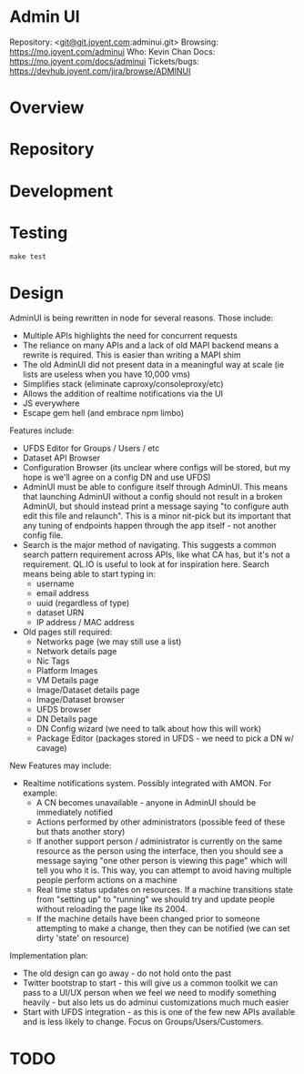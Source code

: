 # Admin UI

Repository: <git@git.joyent.com:adminui.git> 
Browsing: <https://mo.joyent.com/adminui> 
Who: Kevin Chan
Docs: <https://mo.joyent.com/docs/adminui>
Tickets/bugs: <https://devhub.joyent.com/jira/browse/ADMINUI>

# Overview

# Repository

# Development

# Testing

    make test

# Design

AdminUI is being rewritten in node for several reasons. Those include:
 * Multiple APIs highlights the need for concurrent requests
 * The reliance on many APIs and a lack of old MAPI backend means a rewrite is
   required. This is easier than writing a MAPI shim
 * The old AdminUI did not present data in a meaningful way at scale (ie lists
   are useless when you have 10,000 vms)
 * Simplifies stack (eliminate caproxy/consoleproxy/etc)
 * Allows the addition of realtime notifications via the UI
 * JS everywhere
 * Escape gem hell (and embrace npm limbo)

Features include:

 * UFDS Editor for Groups / Users / etc
 * Dataset API Browser
 * Configuration Browser (its unclear where configs will be stored, but my hope
   is we'll agree on a config DN and use UFDS)
 * AdminUI must be able to configure itself through AdminUI. This means that
   launching AdminUI without a config should not result in a broken AdminUI, but
   should instead print a message saying "to configure auth edit this file and
   relaunch". This is a minor nit-pick but its important that any tuning of
   endpoints happen through the app itself - not another config file.
 * Search is the major method of navigating. This suggests a common search
   pattern requirement across APIs, like what CA has, but it's not a
   requirement. QL.IO is useful to look at for inspiration here.
   Search means being able to start typing in: 
     - username
     - email address
     - uuid (regardless of type)
     - dataset URN
     - IP address / MAC address
 * Old pages still required:
     - Networks page (we may still use a list)
     - Network details page
     - Nic Tags 
     - Platform Images 
     - VM Details page
     - Image/Dataset details page
     - Image/Dataset browser
     - UFDS browser
     - DN Details page
     - DN Config wizard (we need to talk about how this will work)
     - Package Editor (packages stored in UFDS - we need to pick a DN w/ cavage)

New Features may include:

 * Realtime notifications system. Possibly integrated with AMON. For example:
    - A CN becomes unavailable - anyone in AdminUI should be immediately notified 
    - Actions performed by other administrators (possible feed of these but
      thats another story)
    - If another support person / administrator is currently on the same
      resource as the person using the interface, then you should see a message
      saying "one other person is viewing this page" which will tell you who it
      is. This way, you can attempt to avoid having multiple people perform
      actions on a machine
    - Real time status updates on resources. If a machine transitions state from
      "setting up" to "running" we should try and update people without
      reloading the page like its 2004.
    - If the machine details have been changed prior to someone attempting to
      make a change, then they can be notified (we can set dirty 'state' on
      resource)

Implementation plan:

 * The old design can go away - do not hold onto the past
 * Twitter bootstrap to start - this will give us a common toolkit we can pass
   to a UI/UX person when we feel we need to modify something heavily - but also
   lets us do adminui customizations much much easier
 * Start with UFDS integration - as this is one of the few new APIs available
   and is less likely to change. Focus on Groups/Users/Customers. 

# TODO

